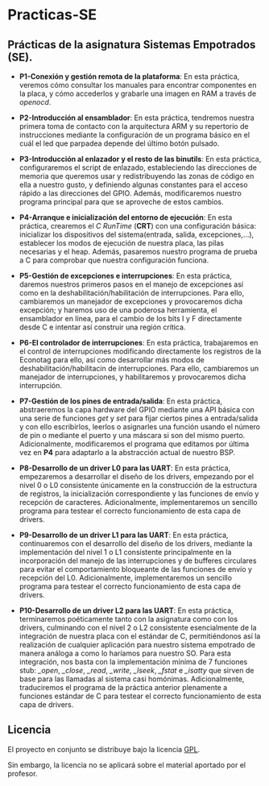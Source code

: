 Practicas-SE  
========================

Prácticas de la asignatura Sistemas Empotrados (SE).  
------------------------

- **P1-Conexión y gestión remota de la plataforma**: En esta práctica, veremos cómo consultar los manuales para encontrar componentes en la placa, y cómo accederlos y grabarle una imagen en RAM a través de *openocd*.  

- **P2-Introducción al ensamblador**: En esta práctica, tendremos nuestra primera toma de contacto con la arquitectura ARM y su repertorio de instrucciones mediante la configuración de un programa básico en el cuál el led que parpadea depende del último botón pulsado.  

- **P3-Introducción al enlazador y el resto de las binutils**: En esta práctica, configuraremos el script de enlazado, estableciendo las direcciones de memoria que queremos usar y redistribuyendo las zonas de código en ella a nuestro gusto, y definiendo algunas constantes para el acceso rápido a las direcciones del GPIO. Además, modificaremos nuestro programa principal para que se aproveche de estos cambios.  

- **P4-Arranque e inicialización del entorno de ejecución**: En esta práctica, crearemos el *C RunTime* (**CRT**) con una configuración básica: inicializar los dispositivos del sistema(entrada, salida, excepciones,...), establecer los modos de ejecución de nuestra placa, las pilas necesarias y el heap. Además, pasaremos nuestro programa de prueba a C para comprobar que nuestra configuración funciona.  

- **P5-Gestión de excepciones e interrupciones**: En esta práctica, daremos nuestros primeros pasos en el manejo de excepciones así como en la deshabilitación/habilitación de interrupciones. Para ello, cambiaremos un manejador de excepciones y provocaremos dicha excepción; y haremos uso de una poderosa herramienta, el ensamblador en línea, para el cambio de los bits I y F directamente desde C e intentar así construir una región crítica.  

- **P6-El controlador de interrupciones**: En esta práctica, trabajaremos en el control de interrupciones modificando directamente los registros de la Econotag para ello, así como desarrollar más modos de deshabilitación/habilitacin de interrupciones. Para ello, cambiaremos un manejador de interrupciones, y habilitaremos y provocaremos dicha interrupción.  

- **P7-Gestión de los pines de entrada/salida**: En esta práctica, abstraeremos la capa hardware del GPIO mediante una API básica con una serie de funciones *get* y *set* para fijar ciertos pines a entrada/salida y con ello escribirlos, leerlos o asignarles una función usando el número de pin o mediante el puerto y una máscara si son del mismo puerto. Adicionalmente, modificaremos el programa que editamos por última vez en **P4** para adaptarlo a la abstracción actual de nuestro BSP.  

- **P8-Desarrollo de un driver L0 para las UART**: En esta práctica, empezaremos a desarrollar el diseño de los drivers, empezando por el nivel 0 o L0 consistente únicamente en la construcción de la estructura de registros, la inicialización correspondiente y las funciones de envío y recepción de caracteres. Adicionalmente, implementaremos un sencillo programa para testear el correcto funcionamiento de esta capa de drivers.  

- **P9-Desarrollo de un driver L1 para las UART**: En esta práctica, continuaremos con el desarrollo del diseño de los drivers, mediante la implementación del nivel 1 o L1 consistente principalmente en la incorporación del manejo de las interrupciones y de bufferes circulares para evitar el comportamiento bloqueante de las funciones de envío y recepción del L0. Adicionalmente, implementaremos un sencillo programa para testear el correcto funcionamiento de esta capa de drivers.  

- **P10-Desarrollo de un driver L2 para las UART**: En esta práctica, terminaremos poéticamente tanto con la asignatura como con  los drivers, culminando con el nivel 2 o L2 consistente esencialmente de la integración de nuestra placa con el estándar de C, permitiéndonos así la realización de cualquier aplicación para nuestro sistema empotrado de manera análoga a como lo haríamos para nuestro SO. Para esta integración, nos basta con la implementación mínima de 7 funciones stub: *_open*, *_close*, *_read*, *_write*, *_lseek*, *_fstat* e *_isatty* que sirven de base para las llamadas al sistema casi homónimas. Adicionalmente, traduciremos el programa de la práctica anterior plenamente a funciones estándar de C para testear el correcto funcionamiento de esta capa de drivers.  

Licencia  
------------------------
El proyecto en conjunto se distribuye bajo la licencia [GPL](LICENSE).  

Sin embargo, la licencia no se aplicará sobre el material aportado por el profesor.  

